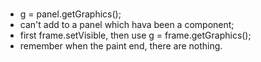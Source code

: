 # 

- g = panel.getGraphics();
- can't add to a panel which hava been a component;
- first frame.setVisible, then use g = frame.getGraphics();
- remember when the paint end, there are nothing.

